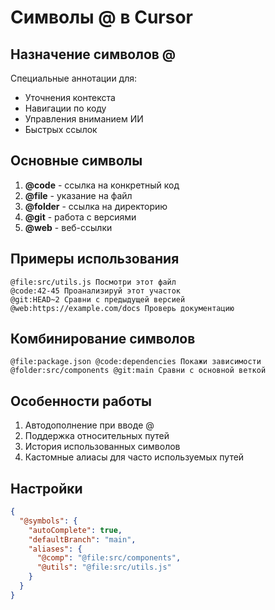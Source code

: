 # Символы @ в Cursor

## Назначение символов @
Специальные аннотации для:
- Уточнения контекста
- Навигации по коду
- Управления вниманием ИИ
- Быстрых ссылок

## Основные символы
1. **@code** - ссылка на конкретный код
2. **@file** - указание на файл
3. **@folder** - ссылка на директорию
4. **@git** - работа с версиями
5. **@web** - веб-ссылки

## Примеры использования
```cursor
@file:src/utils.js Посмотри этот файл
@code:42-45 Проанализируй этот участок
@git:HEAD~2 Сравни с предыдущей версией
@web:https://example.com/docs Проверь документацию
```

## Комбинирование символов
```cursor
@file:package.json @code:dependencies Покажи зависимости
@folder:src/components @git:main Сравни с основной веткой
```

## Особенности работы
1. Автодополнение при вводе @
2. Поддержка относительных путей
3. История использованных символов
4. Кастомные алиасы для часто используемых путей

## Настройки
```json
{
  "@symbols": {
    "autoComplete": true,
    "defaultBranch": "main",
    "aliases": {
      "@comp": "@file:src/components",
      "@utils": "@file:src/utils.js"
    }
  }
}
```